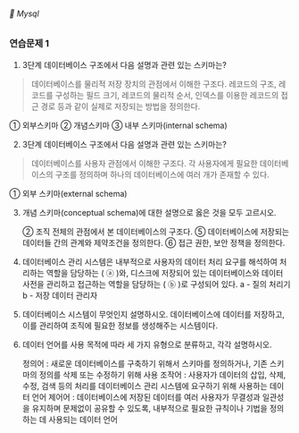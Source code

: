 ###### :cactus:  Mysql

### 연습문제 1   
1. 3단계 데이터베이스 구조에서 다음 설명과 관련 있는 스키마는?  
> 데이터베이스를 물리적 저장 장치의 관점에서 이해한 구조다. 레코드의 구조, 레코드를 구성하는 필드 크기, 레코드의 물리적 순서, 인덱스를 이용한 레코드의 접근 경로 등과 같이 실제로 저장되는 방법을 정의한다.

① 외부스키마
② 개념스키마
③ 내부 스키마(internal schema)

2.  3단계 데이터베이스 구조에서 다음 설명과 관련 있는 스키마는?    
> 데이터베이스를 사용자 관점에서 이해한 구조다. 각 사용자에게 필요한 데이터베이스의 구조를 정의하며 하나의 데이터베이스에 여러 개가 존재할 수 있다.

 ① 외부 스키마(external schema)



3. 개념 스키마(conceptual schema)에 대한 설명으로 옳은 것을 모두 고르시오.

    ② 조직 전체의 관점에서 본 데이터베이스의 구조다.
    ⑤ 데이터베이스에 저장되는 데이터들 간의 관계와 제약조건을 정의한다.
    ⑥ 접근 권한, 보안 정책을 정의한다.  


4. 데이터베이스 관리 시스템은 내부적으로 사용자의 데이터 처리 요구를 해석하여 처리하는 역할을 담당하는 ( ⓐ )와, 디스크에 저장되어 있는 데이터베이스와 데이터 사전을 관리하고 접근하는 역할을 담당하는 ( ⓑ )로 구성되어 있다.
    a - 질의 처리기
    b - 저장 데이터 관리자


5. 데이터베이스 시스템이 무엇인지 설명하시오.
 데이터베이스에 데이터를 저장하고, 이를 관리하여 조직에 필요한 정보를 생성해주는 시스템이다.

 
6. 데이터 언어를 사용 목적에 따라 세 가지 유형으로 분류하고, 각각 설명하시오.

    정의어 : 새로운 데이터베이스를 구축하기 위해서 스키마를 정의하거나, 기존 스키마의 정의를 삭제 또는 수정하기 위해 사용
    조작어 : 사용자가 데이터의 삽입, 삭제, 수정, 검색 등의 처리를 데이터베이스 관리 시스템에 요구하기 위해 사용하는 데이터 언어
    제어어 : 데이터베이스에 저장된 데이터를 여러 사용자가 무결성과 일관성을 유지하며 문제없이 공유할 수 있도록, 내부적으로 필요한 규칙이나 기법을 정의하는 데 사용되는 데이터 언어


